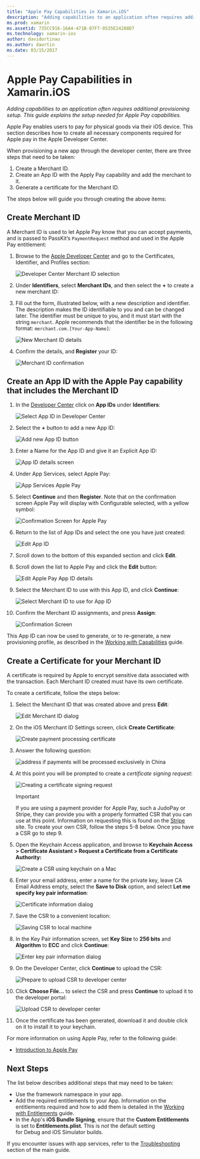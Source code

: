 ```yaml
---
title: "Apple Pay Capabilities in Xamarin.iOS"
description: "Adding capabilities to an application often requires additional provisioning setup. This guide explains the setup needed for Apple Pay capabilities."
ms.prod: xamarin
ms.assetid: 735CC916-16A4-471B-87F7-0535E24288D7
ms.technology: xamarin-ios
author: davidortinau
ms.author: daortin
ms.date: 03/15/2017
---
```


# Apple Pay Capabilities in Xamarin.iOS

_Adding capabilities to an application often requires additional provisioning setup. This guide explains the setup needed for Apple Pay capabilities._

Apple Pay enables users to pay for physical goods via their iOS device. This section describes how to create all necessary components required for Apple pay in the Apple Developer Center.

When provisioning a new app through the developer center, there are three steps that need to be taken:

1. Create a Merchant ID.
2. Create an App ID with the Apply Pay capability and add the merchant to it.
3. Generate a certificate for the Merchant ID.

The steps below will guide you through creating the above items:

<a name="merchantid" />

## Create Merchant ID

A Merchant ID is used to let Apple Pay know that you can accept payments, and is passed to PassKit’s `PaymentRequest` method and used in the Apple Pay entitlement:

1. Browse to the [Apple Developer Center](https://developer.apple.com/account/) and go to the Certificates, Identifier, and Profiles section:

    ![Developer Center Merchant ID selection](apple-pay-capabilities-images/image57.png)

2. Under **Identifiers**, select **Merchant IDs**, and then select the **+** to create a new merchant ID:  

3. Fill out the form, illustrated below, with a new description and identifier. The description makes the ID identifiable to you and can be changed later. The identifier must be unique to you, and it must start with the string `merchant`. Apple recommends that the identifier be in the following format: `merchant.com.[Your-App-Name]`:

    ![New Merchant ID details](apple-pay-capabilities-images/image58.png)

4. Confirm the details, and **Register** your ID: 

    ![Merchant ID confirmation](apple-pay-capabilities-images/image59.png)

<a name="appid" />

## Create an App ID with the Apple Pay capability that includes the Merchant ID

1. In the [Developer Center](https://developer.apple.com/account/) click on **App IDs** under **Identifiers**:

    ![Select App ID in Developer Center](apple-pay-capabilities-images/image6.png)

2. Select the **+** button to add a new App ID:

    ![Add new App ID button](apple-pay-capabilities-images/image27.png)

3. Enter a Name for the App ID and give it an Explicit App ID:    

    ![App ID details screen](apple-pay-capabilities-images/image35.png)

4. Under App Services, select Apple Pay:    

    ![App Services Apple Pay](apple-pay-capabilities-images/image36.png)

5. Select **Continue** and then **Register**. Note that on the confirmation screen Apple Pay will display with Configurable selected, with a yellow symbol:

    ![Confirmation Screen for Apple Pay](apple-pay-capabilities-images/image37.png)

6. Return to the list of App IDs and select the one you have just created:  

    ![Edit App ID](apple-pay-capabilities-images/image38.png)

7. Scroll down to the bottom of this expanded section and click **Edit**.
8. Scroll down the list to Apple Pay and click the **Edit** button:  

    ![Edit Apple Pay App ID details](apple-pay-capabilities-images/image39.png)

9. Select the Merchant ID to use with this App ID, and click **Continue**:  

    ![Select Merchant ID to use for App ID](apple-pay-capabilities-images/image40.png)

10. Confirm the Merchant ID assignments, and press **Assign**:  

    ![Confirmation Screen](apple-pay-capabilities-images/image41.png)

This App ID can now be used to generate, or to re-generate, a new provisioning profile, as described in the [Working with Capabilities](~/ios/deploy-test/provisioning/capabilities/index.md) guide.

<a name="certificate" />

## Create a Certificate for your Merchant ID

A certificate is required by Apple to encrypt sensitive data associated with the transaction. Each Merchant ID created must have its own certificate.

To create a certificate, follow the steps below:

1. Select the Merchant ID that was created above and press **Edit**:

    ![Edit Merchant ID dialog](apple-pay-capabilities-images/image42.png)

2. On the iOS Merchant ID Settings screen, click **Create Certificate**:

    ![Create payment processing certificate](apple-pay-capabilities-images/image43.png)

3. Answer the following question:

    ![address if payments will be processed exclusively in China](apple-pay-capabilities-images/image44.png)

4. At this point you will be prompted to create a _certificate signing request_:

    ![Creating a certificate signing request](apple-pay-capabilities-images/image45.png)

    > [!IMPORTANT]
    > If you are using a payment provider for Apple Pay, such a JudoPay or Stripe, they can provide you with a properly formatted CSR that you can use at this point. Information on requesting this is found on the [Stripe](https://stripe.com/docs/apple-pay/apps#csr) site. To create your own CSR, follow the steps 5-8 below. Once you have a CSR go to step 9.

5. Open the Keychain Access application, and browse to **Keychain Access > Certificate Assistant > Request a Certificate from a Certificate Authority:**

     ![Create a CSR using keychain on a Mac](apple-pay-capabilities-images/image46.png)

6. Enter your email address, enter a name for the private key, leave CA Email Address empty, select the **Save to Disk** option, and select **Let me specify key pair information**:

     ![Certificate information dialog](apple-pay-capabilities-images/image47.png)

7. Save the CSR to a convenient location:

     ![Saving CSR to local machine](apple-pay-capabilities-images/image48.png)

8. In the Key Pair information screen, set **Key Size** to **256 bits** and **Algorithm** to **ECC** and click **Continue**:

     ![Enter key pair information dialog](apple-pay-capabilities-images/image49.png)

9. On the Developer Center, click **Continue** to upload the CSR:

     ![Prepare to upload CSR to developer center](apple-pay-capabilities-images/image50.png)

10. Click **Choose File…** to select the CSR and press **Continue** to upload it to the developer portal:

     ![Upload CSR to developer center](apple-pay-capabilities-images/image51.png)

11. Once the certificate has been generated, download it and double click on it to install it to your keychain.

For more information on using Apple Pay, refer to the following guide:

* [Introduction to Apple Pay](~/ios/platform/apple-pay.md)

## Next Steps

The list below describes additional steps that may need to be taken:

* Use the framework namespace in your app.
* Add the required entitlements to your App. Information on the entitlements required and how to add them is detailed in the [Working with Entitlements](~/ios/deploy-test/provisioning/entitlements.md) guide.
* In the App's **iOS Bundle Signing**, ensure that the **Custom Entitlements** is set to **Entitlements.plist**. This is _not_ the default setting for Debug and iOS Simulator builds.

If you encounter issues with app services, refer to the [Troubleshooting](~/ios/deploy-test/provisioning/capabilities/index.md) section of the main guide.
